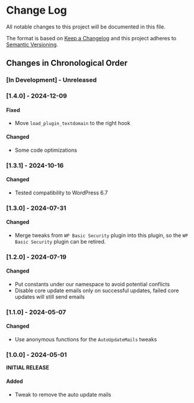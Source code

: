 # Change Log

All notable changes to this project will be documented in this file.

The format is based on [Keep a Changelog](http://keepachangelog.com/)
and this project adheres to [Semantic Versioning](http://semver.org/).

<!--
GitHub MD Syntax:
https://docs.github.com/en/get-started/writing-on-github/getting-started-with-writing-and-formatting-on-github/basic-writing-and-formatting-syntax

Highlighting:
https://docs.github.com/assets/cb-41128/mw-1440/images/help/writing/alerts-rendered.webp

> [!NOTE]
> Highlights information that users should take into account, even when skimming.

> [!IMPORTANT]
> Crucial information necessary for users to succeed.

> [!WARNING]
> Critical content demanding immediate user attention due to potential risks.
-->

## Changes in Chronological Order

### [In Development] - Unreleased

<!--
Section Order:

### Added
### Fixed
### Changed
### Deprecated
### Removed
### Security
-->

### [1.4.0] - 2024-12-09

#### Fixed

- Move `load_plugin_textdomain` to the right hook

#### Changed

- Some code optimizations

### [1.3.1] - 2024-10-16

#### Changed

- Tested compatibility to WordPress 6.7

### [1.3.0] - 2024-07-31

#### Changed

- Merge tweaks from `WP Basic Security` plugin into this plugin, so the `WP Basic Security` plugin can be retired.

### [1.2.0] - 2024-07-19

#### Changed

- Put constants under our namespace to avoid potential conflicts
- Disable core update emails only on successful updates, failed core updates will still send emails

### [1.1.0] - 2024-05-07

#### Changed

- Use anonymous functions for the `AutoUpdateMails` tweaks

### [1.0.0] - 2024-05-01

**INITIAL RELEASE**

#### Added

- Tweak to remove the auto update mails
